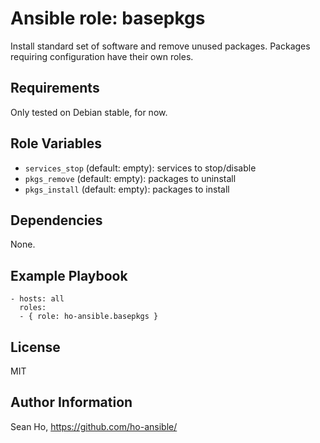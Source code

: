 # Ansible role: basepkgs
Install standard set of software and remove unused packages.
Packages requiring configuration have their own roles.

## Requirements
Only tested on Debian stable, for now.

## Role Variables
+ `services_stop` (default: empty): services to stop/disable
+ `pkgs_remove` (default: empty): packages to uninstall
+ `pkgs_install` (default: empty): packages to install

## Dependencies
None.

## Example Playbook

```
- hosts: all
  roles:
  - { role: ho-ansible.basepkgs }
```

## License
MIT

## Author Information
Sean Ho, https://github.com/ho-ansible/
